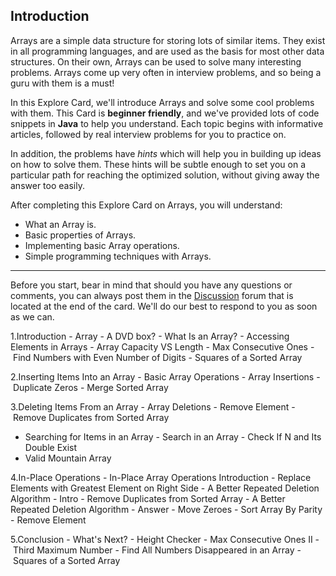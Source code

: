 
## Introduction

Arrays are a simple data structure for storing lots of similar items. They exist in all programming languages, and are used as the basis for most other data structures. On their own, Arrays can be used to solve many interesting problems. Arrays come up very often in interview problems, and so being a guru with them is a must!

In this Explore Card, we'll introduce Arrays and solve some cool problems with them. This Card is **beginner friendly**, and we've provided lots of code snippets in **Java** to help you understand. Each topic begins with informative articles, followed by real interview problems for you to practice on.

In addition, the problems have _hints_ which will help you in building up ideas on how to solve them. These hints will be subtle enough to set you on a particular path for reaching the optimized solution, without giving away the answer too easily.

After completing this Explore Card on Arrays, you will understand:

-   What an Array is.
-   Basic properties of Arrays.
-   Implementing basic Array operations.
-   Simple programming techniques with Arrays.

___

Before you start, bear in mind that should you have any questions or comments, you can always post them in the [Discussion](https://leetcode.com/discuss/explore/fun-with-arrays) forum that is located at the end of the card. We'll do our best to respond to you as soon as we can.

1.Introduction
- Array - A DVD box?
- What Is an Array?
- Accessing Elements in Arrays
- Array Capacity VS Length
- Max Consecutive Ones
- Find Numbers with Even Number of Digits
- Squares of a Sorted Array

2.Inserting Items Into an Array
- Basic Array Operations
- Array Insertions
- Duplicate Zeros
- Merge Sorted Array

3.Deleting Items From an Array
- Array Deletions
- Remove Element
- Remove Duplicates from Sorted Array
- Searching for Items in an Array
- Search in an Array
- Check If N and Its Double Exist
- Valid Mountain Array

4.In-Place Operations
- In-Place Array Operations Introduction
- Replace Elements with Greatest Element on Right Side
- A Better Repeated Deletion Algorithm - Intro
- Remove Duplicates from Sorted Array
- A Better Repeated Deletion Algorithm - Answer
- Move Zeroes
- Sort Array By Parity
- Remove Element

5.Conclusion
- What's Next?
- Height Checker
- Max Consecutive Ones II
- Third Maximum Number
- Find All Numbers Disappeared in an Array
- Squares of a Sorted Array


